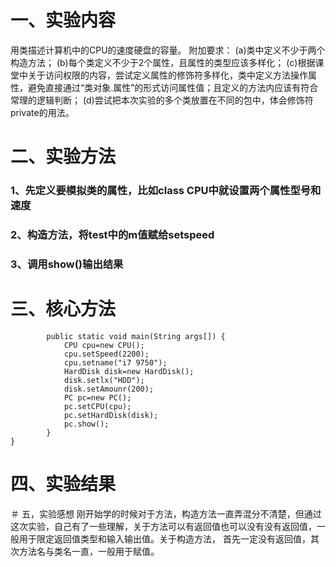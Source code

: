 # 一、实验内容

  用类描述计算机中的CPU的速度硬盘的容量。
  附加要求：
    (a)类中定义不少于两个构造方法；
    (b)每个类定义不少于2个属性，且属性的类型应该多样化；
    (c)根据课堂中关于访问权限的内容，尝试定义属性的修饰符多样化，类中定义方法操作属性，避免直接通过“类对象.属性”的形式访问属性值；且定义的方法内应该有符合常理的逻辑判断；
    (d)尝试把本次实验的多个类放置在不同的包中，体会修饰符private的用法。

# 二、实验方法
  ### 1、先定义要模拟类的属性，比如class CPU中就设置两个属性型号和速度
  ### 2、构造方法，将test中的m值赋给setspeed
  ### 3、调用show()输出结果
  
# 三、核心方法
``` public class Test {
		public static void main(String args[]) {
			CPU cpu=new CPU();
			cpu.setSpeed(2200);
			cpu.setname("i7 9750");
			HardDisk disk=new HardDisk();
			disk.setlx("HDD");
			disk.setAmounr(200);
			PC pc=new PC();
			pc.setCPU(cpu);
			pc.setHardDisk(disk);
			pc.show();
		}
}

```

# 四、实验结果





＃ 五，实验感想
刚开始学的时候对于方法，构造方法一直弄混分不清楚，但通过这次实验，自己有了一些理解，关于方法可以有返回值也可以没有没有返回值，一般用于限定返回值类型和输入输出值。关于构造方法，
首先一定没有返回值，其次方法名与类名一直，一般用于赋值。

